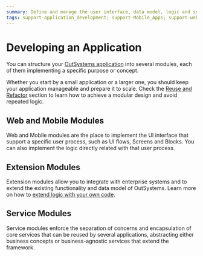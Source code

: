 ```yaml
---
summary: Define and manage the user interface, data model, logic and security of your OutSystems applications.
tags: support-application_development; support-Mobile_Apps; support-webapps; support-webapps-overview
---
```


# Developing an Application

You can structure your [OutSystems application](../getting-started/right-app.md) into several modules, each of them implementing a specific purpose or concept.

Whether you start by a small application or a larger one, you should keep your application manageable and prepare it to scale. Check the [Reuse and Refactor](reuse-and-refactor/intro.md) section to learn how to achieve a modular design and avoid repeated logic.

## Web and Mobile Modules

Web and Mobile modules are the place to implement the UI interface that support a specific user process, such as UI flows, Screens and Blocks. You can also implement the logic directly related with that user process.

## Extension Modules

Extension modules allow you to integrate with enterprise systems and to extend the existing functionality and data model of OutSystems. Learn more on how to [extend logic with your own code](../extensibility-and-integration/integration-studio/getting-started/intro.md).

## Service Modules

Service modules enforce the separation of concerns and encapsulation of core services that can be reused by several applications, abstracting either business concepts or business-agnostic services that extend the framework.
